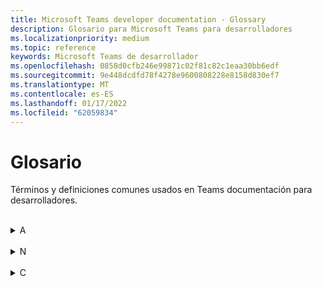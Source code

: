 ```yaml
---
title: Microsoft Teams developer documentation - Glossary
description: Glosario para Microsoft Teams para desarrolladores
ms.localizationpriority: medium
ms.topic: reference
keywords: Microsoft Teams de desarrollador
ms.openlocfilehash: 0858d0cfb246e99871c02f81c82c1eaa30bb6edf
ms.sourcegitcommit: 9e448dcdfd78f4278e9600808228e8158d830ef7
ms.translationtype: MT
ms.contentlocale: es-ES
ms.lasthandoff: 01/17/2022
ms.locfileid: "62059834"
---
```

# <a name="glossary"></a>Glosario

Términos y definiciones comunes usados en Teams documentación para desarrolladores.
<br>
<br>
<details>
<summary>A</summary>

| Término | Definición |
| --- | --- |
| Comando Action | Los comandos action se usan para presentar a los usuarios un elemento emergente modal para recopilar o mostrar información. <br>**Vea también**: Extensión de mensajería; Comandos de búsqueda |
| Tarjeta adaptable | Una tarjeta adaptable es un fragmento de código de contenido que se puede agregar a una conversación a través de un bot o una extensión de mensajería. Con texto, gráficos y botones, estas tarjetas proporcionan una comunicación enriquecida a la audiencia. |
| Catálogo de aplicaciones | El Catálogo de aplicaciones se usa para almacenar las aplicaciones para SharePoint y office para el uso interno de nuestra organización. |
| Manifiesto de la aplicación | El Teams de la aplicación describe cómo se integra la aplicación en el Microsoft Teams aplicación. El manifiesto debe cumplir con el esquema hospedado en https://developer.microsoft.com/json-schemas/teams/v1.11/MicrosoftTeams.schema.json . |
| Paquete de la aplicación | Un Teams de aplicación es un archivo zip que contiene el archivo de manifiesto de la aplicación y los iconos de la aplicación: icono de color e icono de esquema. |
| Permisos de aplicación | La opción Permisos de la aplicación Teams permite habilitar los permisos de dispositivo de la aplicación para la aplicación. Solo está disponible cuando el archivo de manifiesto de la aplicación declara que la aplicación necesita permisos de dispositivo. <br> **Vea también**: Permisos de dispositivo |
| Ámbito de la aplicación | El ámbito de la aplicación determina cómo interactúa la aplicación con los usuarios. Una aplicación puede tener ámbito personal, ámbito de canal o ámbito de equipo. Una Teams aplicación puede existir en todos los ámbitos. |
| App Studio | App Studio es una aplicación para empezar a crear o integrar tus propias Microsoft Teams aplicaciones. Ahora ha evolucionado a Portal de desarrolladores. <br> **Vea también**: Portal de desarrolladores |
| Recurso de Azure | Un servicio que está disponible a través de Azure que la Teams puede usar para la implementación de Azure. Podrían ser cuentas de almacenamiento, aplicaciones web, bases de datos y mucho más. |
| Azure Active Directory | Azure Active Directory (Azure AD) es el servicio de administración de acceso y identidad basado en la nube de Microsoft. Ayuda a los usuarios autenticados a obtener acceso a recursos internos y externos de Azure. |
| Autenticación | La autenticación es un proceso para autorizar el acceso de los usuarios para el uso de la aplicación. se puede hacer con las API Graph Microsoft o la autenticación basada en web. <br> **Vea también**: Proveedores de identidades |
| Flujo de autenticación | En Teams, hay dos flujos de autenticación diferentes para autenticar a un usuario para usar una aplicación: autenticación basada en web y flujo de OAuthPrompt. |
|
</details>
<br>
<details>
<summary>N</summary>

| Término | Definición |
| --- | --- |
| Blazor | Blazor es un marco web gratuito y de código abierto que permite a los desarrolladores crear aplicaciones web con C# y HTML. Le permite crear URI web interactivas con C# en lugar de JavaScript. Las aplicaciones de Blazor se componen de componentes reutilizables de la interfaz de usuario web implementadas C#, HTML y CSS. Microsoft la está desarrollando. |
| Bicep | Bícep es un lenguaje declarativo, lo que significa que los elementos pueden aparecer en cualquier orden. A diferencia de los lenguajes imperativos, el orden de los elementos no afecta a la forma en que se procesa la implementación. |
| Bot | Un bot es una aplicación que realiza tareas repetitivas programadas. <br> **Vea también**: Bot conversacional; Bot de chat |
| Bot Emulator | Bot Framework Emulator es una aplicación de escritorio que permite probar y depurar bots, ya sea de forma local o remota. |
| Bot Framework | Bot Framework es un SDK enriquecido que se usa para crear bots con C#, Java, Python y JavaScript. Si ya tienes un bot basado en Bot Framework, puedes modificarlo fácilmente para que funcione en Teams. |
</details>
<br>
<details>
<summary>C</summary>

| Término | Definición |
| --- | --- |
| Bot de llamada | Bot que participa en llamadas de audio o vídeo y reuniones en línea. <br> **Vea también**: Bot de chat; Bot de reunión |
| Funcionalidad | La característica de una Teams se denomina funcionalidad. Una aplicación puede tener una o más funcionalidades principales, como pestaña, bot, extensiones de mensajería. <br>**Vea también**: Funcionalidad del dispositivo; Funcionalidad multimedia |
| Bot de chat | Un bot también se conoce como bot de chat o bot conversacional. Es una aplicación que ejecuta tareas sencillas y repetitivas por parte de los usuarios, como el servicio de atención al cliente o el personal de soporte técnico. <br> **Vea también**: Bot conversacional. |
| Canal | Un canal es un único lugar para que un equipo comparta mensajes, herramientas y archivos. En Teams, el trabajo en equipo y la comunicación se suceden en canales.  |
| Secreto de cliente | El secreto de cliente/contraseña o un par de claves pública o privada que es Certificate. Esto no es necesario para las aplicaciones nativas. <br> **Vea también**: Bot |
| Recursos en la nube | Un servicio que está disponible en la nube a través de Internet que tu Teams aplicación puede usar. Podrían ser cuentas de almacenamiento, aplicaciones web, bases de datos y mucho más. |
| Aplicación de colaboración |  <br> **Consulta también**: Aplicación independiente |
| Conectores |  <br> **Vea también**: Webhooks |
| Conversación | Una conversación es una serie de mensajes enviados entre el bot Microsoft Teams y uno o más usuarios. Una conversación puede tener tres ámbitos: chat de canal, personal y de grupo. <br>**Vea también**: chat uno a uno; Chat en grupo |
| Bot conversacional |  Los bots conversacionales permiten a los usuarios interactuar con el servicio web mediante texto, tarjetas interactivas y módulos de tareas. <br>**Ver aso** Bot de chat |